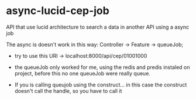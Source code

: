 # async-lucid-cep-job
API  that use lucid architecture to search a data in another API using a async job

The async is doesn't work in this way: Controller -> Feature -> queueJob;

- try to use this URI -> localhost:8000/api/cep/01001000

- the queueJob only worked for me, using the redis and predis instaled on project, before this no one queueJob were really queue.

- If you is calling queujob using the construct... in this case the construct doesn't call the handle, so you have to call it
